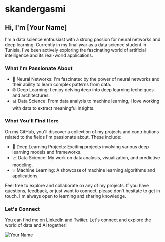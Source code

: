 # skandergasmi

## Hi, I'm [Your Name]

I'm a data science enthusiast with a strong passion for neural networks and deep learning. Currently in my final year as a data science student in Tunisia, I've been actively exploring the fascinating world of artificial intelligence and its real-world applications.

### What I'm Passionate About

- 🧠 Neural Networks: I'm fascinated by the power of neural networks and their ability to learn complex patterns from data.
- 🌐 Deep Learning: I enjoy delving deep into deep learning techniques and architectures.
- 📊 Data Science: From data analysis to machine learning, I love working with data to extract meaningful insights.

### What You'll Find Here

On my GitHub, you'll discover a collection of my projects and contributions related to the fields I'm passionate about. These include:

- 🤖 Deep Learning Projects: Exciting projects involving various deep learning models and frameworks.
- 📈 Data Science: My work on data analysis, visualization, and predictive modeling.
- 💡 Machine Learning: A showcase of machine learning algorithms and applications.

Feel free to explore and collaborate on any of my projects. If you have questions, feedback, or just want to connect, please don't hesitate to get in touch. I'm always open to learning and sharing knowledge.

### Let's Connect

You can find me on [LinkedIn](https://www.linkedin.com/in/your-profile/) and [Twitter](https://twitter.com/yourhandle). Let's connect and explore the world of data and AI together!

![Your Name](your-profile-picture-url)

